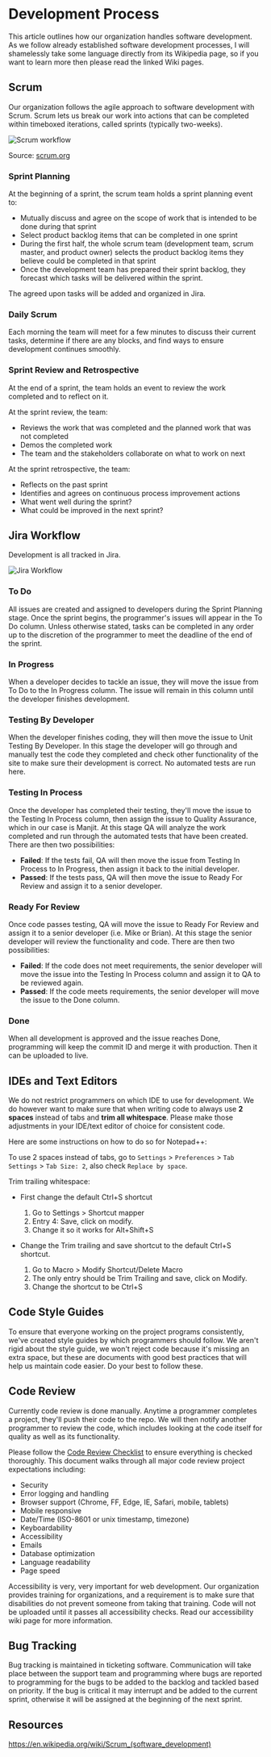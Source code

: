 # Development Process
This article outlines how our organization handles software development. As we follow already established software development processes, I will shamelessly take some language directly from its Wikipedia page, so if you want to learn more then please read the linked Wiki pages.

## Scrum
Our organization follows the agile approach to software development with Scrum. Scrum lets us break our work into actions that can be completed within timeboxed iterations, called sprints (typically two-weeks).

![Scrum workflow](images/scrum.png)

Source: [scrum.org](https://s3.amazonaws.com/scrumorg-website-prod/drupal/2016-06/ScrumFramework_17x11.pdf)

### Sprint Planning

At the beginning of a sprint, the scrum team holds a sprint planning event to:

* Mutually discuss and agree on the scope of work that is intended to be done during that sprint
* Select product backlog items that can be completed in one sprint
* During the first half, the whole scrum team (development team, scrum master, and product owner) selects the product backlog items they believe could be completed in that sprint
* Once the development team has prepared their sprint backlog, they forecast which tasks will be delivered within the sprint.

The agreed upon tasks will be added and organized in Jira.

### Daily Scrum

Each morning the team will meet for a few minutes to discuss their current tasks, determine if there are any blocks, and find ways to ensure development continues smoothly.

### Sprint Review and Retrospective

At the end of a sprint, the team holds an event to review the work completed and to reflect on it.

At the sprint review, the team:

* Reviews the work that was completed and the planned work that was not completed
* Demos the completed work
* The team and the stakeholders collaborate on what to work on next

At the sprint retrospective, the team:

* Reflects on the past sprint
* Identifies and agrees on continuous process improvement actions
* What went well during the sprint? 
* What could be improved in the next sprint?

## Jira Workflow

Development is all tracked in Jira. 

![Jira Workflow](images/workflow.png)

### To Do

All issues are created and assigned to developers during the Sprint Planning stage. Once the sprint begins, the programmer's issues will appear in the To Do column. Unless otherwise stated, tasks can be completed in any order up to the discretion of the programmer to meet the deadline of the end of the sprint.

### In Progress

When a developer decides to tackle an issue, they will move the issue from To Do to the In Progress column. The issue will remain in this column until the developer finishes development.

### Testing By Developer

When the developer finishes coding, they will then move the issue to Unit Testing By Developer. In this stage the developer will go through and manually test the code they completed and check other functionality of the site to make sure their development is correct. No automated tests are run here.

### Testing In Process

Once the developer has completed their testing, they'll move the issue to the Testing In Process column, then assign the issue to Quality Assurance, which in our case is Manjit. At this stage QA will analyze the work completed and run through the automated tests that have been created. There are then two possibilities: 

- **Failed**: If the tests fail, QA will then move the issue from Testing In Process to In Progress, then assign it back to the initial developer.
- **Passed**: If the tests pass, QA will then move the issue to Ready For Review and assign it to a senior developer.

### Ready For Review

Once code passes testing, QA will move the issue to Ready For Review and assign it to a senior developer (i.e. Mike or Brian). At this stage the senior developer will review the functionality and code. There are then two possibilities: 

- **Failed**: If the code does not meet requirements, the senior developer will move the issue into the Testing In Process column and assign it to QA to be reviewed again.
- **Passed**: If the code meets requirements, the senior developer will move the issue to the Done column.

### Done

When all development is approved and the issue reaches Done, programming will keep the commit ID and merge it with production. Then it can be uploaded to live.

## IDEs and Text Editors ##

We do not restrict programmers on which IDE to use for development. We do however want to make sure that when writing code to always use **2 spaces** instead of tabs and **trim all whitespace**. Please make those adjustments in your IDE/text editor of choice for consistent code.

Here are some instructions on how to do so for Notepad++:

To use 2 spaces instead of tabs, go to `Settings` > `Preferences` > `Tab Settings` > `Tab Size: 2`, also check `Replace by space`.

Trim trailing whitespace: 

  + First change the default Ctrl+S shortcut
    1. Go to Settings > Shortcut mapper
    2. Entry 4: Save, click on modify.
    3. Change it so it works for Alt+Shift+S

  + Change the Trim trailing and save shortcut to the default Ctrl+S shortcut.
    1. Go to Macro > Modify Shortcut/Delete Macro
    2. The only entry should be Trim Trailing and save, click on Modify.
    3. Change the shortcut to be Ctrl+S

## Code Style Guides

To ensure that everyone working on the project programs consistently, we've created style guides by which programmers should follow. We aren't rigid about the style guide, we won't reject code because it's missing an extra space, but these are documents with good best practices that will help us maintain code easier. Do your best to follow these.

## Code Review

Currently code review is done manually. Anytime a programmer completes a project, they'll push their code to the repo. We will then notify another programmer to review the code, which includes looking at the code itself for quality as well as its functionality.

Please follow the [Code Review Checklist](https://docs.google.com/spreadsheets/d/1ZYZl6S48XJPXG8IXiyjcgroCITRrCkGWLpihdsWqgmo/edit#gid=1383650636) to ensure everything is checked thoroughly. This document walks through all major code review project expectations including: 

- Security
- Error logging and handling
- Browser support (Chrome, FF, Edge, IE, Safari, mobile, tablets)
- Mobile responsive
- Date/Time (ISO-8601 or unix timestamp, timezone)
- Keyboardability
- Accessibility
- Emails
- Database optimization
- Language readability
- Page speed

Accessibility is very, very important for web development. Our organization provides training for organizations, and a requirement is to make sure that disabilities do not prevent someone from taking that training. Code will not be uploaded until it passes all accessibility checks. Read our accessibility wiki page for more information.

## Bug Tracking

Bug tracking is maintained in ticketing software. Communication will take place between the support team and programming where bugs are reported to programming for the bugs to be added to the backlog and tackled based on priority. If the bug is critical it may interrupt and be added to the current sprint, otherwise it will be assigned at the beginning of the next sprint.

## Resources
https://en.wikipedia.org/wiki/Scrum_(software_development)
